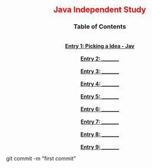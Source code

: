 <center><font color = 'red'><h2> Java Independent Study</h2></font>

### Table of Contents
<br><b>
[Entry 1: Picking a Idea - Jav](entries/entry1.md)
<br><br>
[Entry 2: _______](entries/entry_2.md)
<br><br>
[Entry 3: _______](entries/Entry_3.md)
<br><br>
[Entry 4: _______](entries/Entry_4.md)
<br><br>
[Entry 5: _______](entries/Entry_5.md)
<br><br>
[Entry 6: _______](entries/Entry_6.md)
<br><br>
[Entry 7: _______](entries/Entry_7.md)
<br><br>
[Entry 8: _______](entries/Entry_8.md)
<br><br>
[Entry 9: _______](entries/Entry_9.md)
</b></center>git commit -m "first commit"